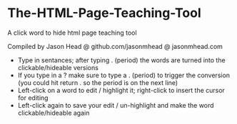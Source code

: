 # The-HTML-Page-Teaching-Tool
A click word to hide html page teaching tool

Compiled by Jason Head @ github.com/jasonmhead @ jasonmhead.com

- Type in sentances; after typing . (period) the words are turned into the clickable/hideable versions
- If you type in a ? make sure to type a . (period) to trigger the conversion (you could hit return . so the period is on the next line)
- Left-click on a word to edit / highlight it; right-click to insert the cursor for editing
- Left-click again to save your edit / un-highlight and make the word clickable/hideable again

